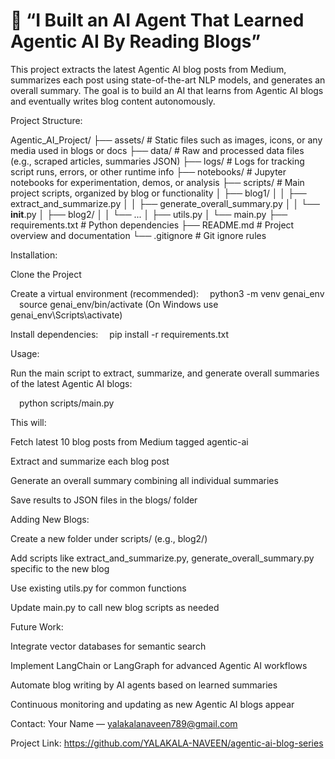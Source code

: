 # 📝 “I Built an AI Agent That Learned Agentic AI By Reading Blogs”
This project extracts the latest Agentic AI blog posts from Medium, summarizes each post using state-of-the-art NLP models, and generates an overall summary. The goal is to build an AI that learns from Agentic AI blogs and eventually writes blog content autonomously.

Project Structure:

Agentic_AI_Project/
├── assets/              # Static files such as images, icons, or any media used in blogs or docs
├── data/                # Raw and processed data files (e.g., scraped articles, summaries JSON)
├── logs/                # Logs for tracking script runs, errors, or other runtime info
├── notebooks/           # Jupyter notebooks for experimentation, demos, or analysis
├── scripts/             # Main project scripts, organized by blog or functionality
│   ├── blog1/
│   │   ├── extract_and_summarize.py
│   │   ├── generate_overall_summary.py
│   │   └── __init__.py
│   ├── blog2/
│   │   └── ...
│   ├── utils.py
│   └── main.py
├── requirements.txt     # Python dependencies
├── README.md            # Project overview and documentation
└── .gitignore           # Git ignore rules


Installation:

Clone the Project

Create a virtual environment (recommended):
 python3 -m venv genai_env
 source genai_env/bin/activate (On Windows use genai_env\Scripts\activate)
 

Install dependencies:
 pip install -r requirements.txt

Usage:

Run the main script to extract, summarize, and generate overall summaries of the latest Agentic AI blogs:

 python scripts/main.py

This will:

Fetch latest 10 blog posts from Medium tagged agentic-ai

Extract and summarize each blog post

Generate an overall summary combining all individual summaries

Save results to JSON files in the blogs/ folder

Adding New Blogs:

Create a new folder under scripts/ (e.g., blog2/)

Add scripts like extract_and_summarize.py, generate_overall_summary.py specific to the new blog

Use existing utils.py for common functions

Update main.py to call new blog scripts as needed

Future Work:

Integrate vector databases for semantic search

Implement LangChain or LangGraph for advanced Agentic AI workflows

Automate blog writing by AI agents based on learned summaries

Continuous monitoring and updating as new Agentic AI blogs appear

Contact:
Your Name — yalakalanaveen789@gmail.com

Project Link: https://github.com/YALAKALA-NAVEEN/agentic-ai-blog-series
